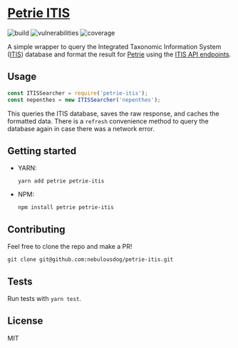 # [Petrie ITIS](https://github.com/nebulousdog/petrie-itis)

![build](https://travis-ci.org/nebulousdog/petrie-itis.svg?branch=master)
![vulnerabilities](https://snyk.io/test/github/nebulousdog/petrie-itis/badge.svg?targetFile=package.json)
![coverage](https://coveralls.io/repos/github/nebulousdog/petrie-itis/badge.svg?branch=master)

A simple wrapper to query the Integrated Taxonomic Information System ([ITIS](https://www.itis.gov)) database and format the result for [Petrie](https://github.com/nebulousdog/petrie) using the [ITIS API endpoints](https://www.itis.gov/ws_description.html).

## Usage

```javascript
const ITISSearcher = require('petrie-itis');
const nepenthes = new ITISSearcher('nepenthes');
```

This queries the ITIS database, saves the raw response, and caches the formatted data. There is a `refresh` convenience method to query the database again in case there was a network error.

## Getting started

* YARN:

  `yarn add petrie petrie-itis`

* NPM:

  `npm install petrie petrie-itis`

## Contributing

Feel free to clone the repo and make a PR!

`git clone git@github.com:nebulousdog/petrie-itis.git`

## Tests

Run tests with `yarn test`.

## License

MIT
